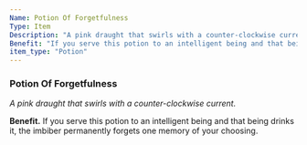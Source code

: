 ```yaml
---
Name: Potion Of Forgetfulness
Type: Item
Description: "A pink draught that swirls with a counter-clockwise current."
Benefit: "If you serve this potion to an intelligent being and that being drinks it, the imbiber permanently forgets one memory of your choosing."
item_type: "Potion"
---
```


### Potion Of Forgetfulness

_A pink draught that swirls with a counter-clockwise current._

**Benefit.** If you serve this potion to an intelligent being and that being drinks it, the imbiber permanently forgets one memory of your choosing.

